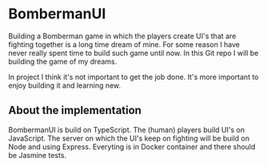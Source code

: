 # BombermanUI

Building a Bomberman game in which the players create UI's that are fighting together is a long time dream of mine. For some reason I have never really spent time to build such game until now. In this Git repo I will be building the game of my dreams.

In project I think it's not important to get the job done. It's more important to enjoy building it and learning new.

## About the implementation

BombermanUI is build on TypeScript. The (human) players build UI's on JavaScript. The server on which the UI's keep on fighting will be build on Node and using Express. Everyting is in Docker container and there should be Jasmine tests.
